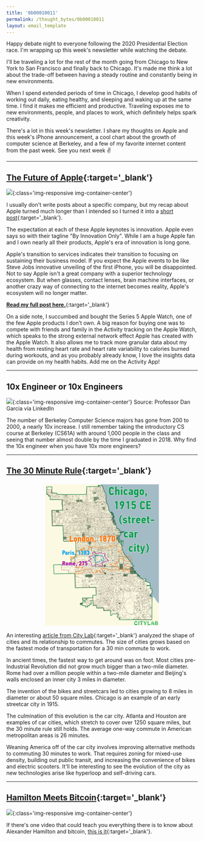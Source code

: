 ```yaml
---
title: '0b00010011'
permalink: /thought_bytes/0b00010011
layout: email_template
---
```

Happy debate night to everyone following the 2020 Presidential Election race. I'm wrapping up this week's newsletter while watching the debate.

I'll be traveling a lot for the rest of the month going from Chicago to New York to San Francisco and finally back to Chicago. It's made me think a lot about the trade-off between having a steady routine and constantly being in new environments.

When I spend extended periods of time in Chicago, I develop good habits of working out daily, eating healthy, and sleeping and waking up at the same time. I find it makes me efficient and productive. Traveling exposes me to new environments, people, and places to work, which definitely helps spark creativity.

There's a lot in this week's newsletter. I share my thoughts on Apple and this week's iPhone announcement, a cool chart about the growth of computer science at Berkeley, and a few of my favorite internet content from the past week. See you next week ✌️

<hr class='post-hr'/>

## [The Future of Apple](https://kevinarifin.com/future-of-apple){:target='_blank'}

![](https://kevinarifin.com/images/apple.jpg){:class='img-responsive img-container-center'}

I usually don't write posts about a specific company, but my recap about Apple turned much longer than I intended so I turned it into a [short post](https://kevinarifin.com/future-of-apple){:target='_blank'}.

The expectation at each of these Apple keynotes is innovation. Apple even says so with their tagline "By Innovation Only". While I am a huge Apple fan and I own nearly all their products, Apple's era of innovation is long gone.

Apple's transition to services indicates their transition to focusing on sustaining their business model. If you expect the Apple events to be like Steve Jobs innovative unveiling of the first iPhone, you will be disappointed. Not to say Apple isn't a great company with a superior technology ecosystem. But when glasses, contact lenses, brain machine interfaces, or another crazy way of connecting to the internet becomes reality, Apple's ecosystem will no longer matter.

[**Read my full post here.**](https://kevinarifin.com/future-of-apple){:target='_blank'}

On a side note, I succumbed and bought the Series 5 Apple Watch, one of the few Apple products I don’t own. A big reason for buying one was to compete with friends and family in the Activity tracking on the Apple Watch, which speaks to the strong external network effect Apple has created with the Apple Watch. It also allows me to track more granular data about my health from resting heart rate and heart rate variability to calories burned during workouts, and as you probably already know, I love the insights data can provide on my health habits. Add me on the Activity App!

<hr class='post-hr'/>

## 10x Engineer or 10x Engineers

![](https://kevinarifin.com/images/thought_bytes/berkeleycs.jpeg){:class='img-responsive img-container-center'}
Source: Professor Dan Garcia via LinkedIn

The number of Berkeley Computer Science majors has gone from 200 to 2000, a nearly 10x increase. I still remember taking the introductory CS course at Berkeley (CS61A) with around 1,000 people in the class and seeing that number almost double by the time I graduated in 2018. Why find the 10x engineer when you have 10x more engineers?

<hr class='post-hr'/>

## [**The 30 Minute Rule**](https://www.citylab.com/transportation/2019/08/commute-time-city-size-transportation-urban-planning-history/597055/){:target='_blank'}

<center>
    <img src='/images/thought_bytes/30michi.png' class="img-responsive img-container-center" style='max-width:300px; margin-top: 5px'/>
</center>

An interesting [article from City Lab](https://www.citylab.com/transportation/2019/08/commute-time-city-size-transportation-urban-planning-history/597055/){:target='_blank'} analyzed the shape of cities and its relationship to commutes. The size of cities grows based on the fastest mode of transportation for a 30 min commute to work.

In ancient times, the fastest way to get around was on foot. Most cities pre-Industrial Revolution did not grow much bigger than a two-mile diameter. Rome had over a million people within a two-mile diameter and Beijing's walls enclosed an inner city 3 miles in diameter.

The invention of the bikes and streetcars led to cities growing to 8 miles in diameter or about 50 square miles. Chicago is an example of an early streetcar city in 1915.

The culmination of this evolution is the car city. Atlanta and Houston are examples of car cities, which stretch to cover over 1250 square miles, but the 30 minute rule still holds. The average one-way commute in American metropolitan areas is 26 minutes.

Weaning America off of the car city involves improving alternative methods to commuting 30 minutes to work. That requires zoning for mixed-use density, building out public transit, and increasing the convenience of bikes and electric scooters. It'll be interesting to see the evolution of the city as new technologies arise like hyperloop and self-driving cars.

<hr class='post-hr'/>

## [**Hamilton Meets Bitcoin**](https://www.youtube.com/watch?v=JaMJi1_1tkA&feature=youtu.be){:target='_blank'}

![](https://kevinarifin.com/images/thought_bytes/hamsatosh.jpg){:class='img-responsive img-container-center'}

If there's one video that could teach you everything there is to know about Alexander Hamilton and bitcoin, [this is it](https://www.youtube.com/watch?v=JaMJi1_1tkA&feature=youtu.be){:target='_blank'}.

